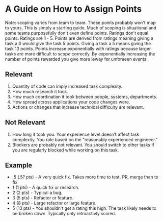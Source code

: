 # A Guide on How to Assign Points
Note: scoping varies from team to team. These points probably won't map to yours. This is simply a starting guide. Much of scoping is situational and some teams purposefully don't even define points.
Ratings don't equal points. Ratings are 1 - 5. Points are derived from ratings meaning giving a task a 3 would give the task 5 points. Giving a task a 5 means giving the task 13 points. Points increase exponentially with ratings because larger tasks are more difficult to scope correctly. By exponentially increasing the number of points rewarded you give more leway for unforseen events.
## Relevant
1. Quantity of code can imply increased task complexity.
2. How much research it took.
3. How much coordination it took between people, systems, departments.
4. How spread across applications your code changes were.
5. Actions or changes that increase technical difficulty are relevant.
## Not Relevant
1. How long it took you. Your experience level doesn't affect task complexity. You rate based on the "reasonably experienced engineeer."
2. Blockers are probably not relevant. You should switch to other tasks if you are regularly blocked while working on this task.
## Example
- .5 (.5? pts) - A very quick fix. Takes more time to test, PR, merge than to fix.
- 1 (1 pts) - A quick fix or research.
- 2 (2 pts) - Typical a bug.
- 3 (5 pts) - Refactor or feature.
- 4 (8 pts) - Large refactor or large feature.
- 5 (13 pts) - You shouldn't get a rating this high. The task likely needs to be broken down. Typically only retroactivly scored.
